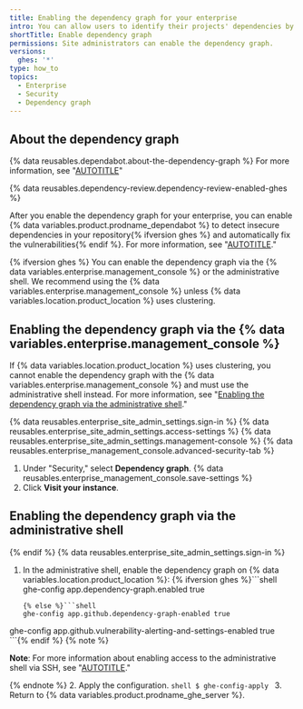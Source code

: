 ```yaml
---
title: Enabling the dependency graph for your enterprise
intro: You can allow users to identify their projects' dependencies by enabling the dependency graph.
shortTitle: Enable dependency graph
permissions: Site administrators can enable the dependency graph.
versions:
  ghes: '*'
type: how_to
topics:
  - Enterprise
  - Security
  - Dependency graph
---
```


## About the dependency graph

{% data reusables.dependabot.about-the-dependency-graph %} For more information, see "[AUTOTITLE](/code-security/supply-chain-security/understanding-your-software-supply-chain/about-the-dependency-graph)"

{% data reusables.dependency-review.dependency-review-enabled-ghes %}

After you enable the dependency graph for your enterprise, you can enable {% data variables.product.prodname_dependabot %} to detect insecure dependencies in your repository{% ifversion ghes %} and automatically fix the vulnerabilities{% endif %}. For more information, see "[AUTOTITLE](/admin/configuration/configuring-github-connect/enabling-dependabot-for-your-enterprise)."

{% ifversion ghes %}
You can enable the dependency graph via the {% data variables.enterprise.management_console %} or the administrative shell. We recommend using the {% data variables.enterprise.management_console %} unless {% data variables.location.product_location %} uses clustering.

## Enabling the dependency graph via the {% data variables.enterprise.management_console %}

If {% data variables.location.product_location %} uses clustering, you cannot enable the dependency graph with the {% data variables.enterprise.management_console %} and must use the administrative shell instead. For more information, see "[Enabling the dependency graph via the administrative shell](#enabling-the-dependency-graph-via-the-administrative-shell)."

{% data reusables.enterprise_site_admin_settings.sign-in %}
{% data reusables.enterprise_site_admin_settings.access-settings %}
{% data reusables.enterprise_site_admin_settings.management-console %}
{% data reusables.enterprise_management_console.advanced-security-tab %}
1. Under "Security," select **Dependency graph**.
{% data reusables.enterprise_management_console.save-settings %}
1. Click **Visit your instance**.

## Enabling the dependency graph via the administrative shell

{% endif %}
{% data reusables.enterprise_site_admin_settings.sign-in %}
1. In the administrative shell, enable the dependency graph on {% data variables.location.product_location %}:
    {% ifversion ghes %}```shell
    ghe-config app.dependency-graph.enabled true

    ```
    {% else %}```shell
    ghe-config app.github.dependency-graph-enabled true
  ghe-config app.github.vulnerability-alerting-and-settings-enabled true
    ```{% endif %}
   {% note %}

   **Note**: For more information about enabling access to the administrative shell via SSH, see "[AUTOTITLE](/admin/configuration/configuring-your-enterprise/accessing-the-administrative-shell-ssh)."

   {% endnote %}
2. Apply the configuration.
    ```shell
    $ ghe-config-apply
    ```
3. Return to {% data variables.product.prodname_ghe_server %}.
